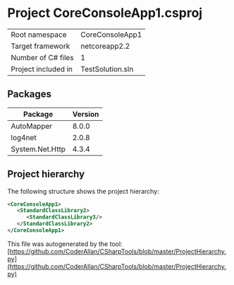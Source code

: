 # Project CoreConsoleApp1.csproj

| | |
|-|-|
|Root namespace|CoreConsoleApp1|
|Target framework| netcoreapp2.2|
|Number of C# files|1|
|Project included in|TestSolution.sln|

## Packages

|Package|Version|
|-|-|
|AutoMapper|8.0.0|
|log4net|2.0.8|
|System.Net.Http|4.3.4|

## Project hierarchy

The following structure shows the project hierarchy:

```xml
<CoreConsoleApp1>
   <StandardClassLibrary2>
      <StandardClassLibrary3/>
   </StandardClassLibrary2>
</CoreConsoleApp1>
```

This file was autogenerated by the tool: [https://github.com/CoderAllan/CSharpTools/blob/master/ProjectHierarchy.py](https://github.com/CoderAllan/CSharpTools/blob/master/ProjectHierarchy.py)